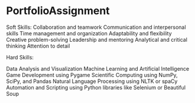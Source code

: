 # PortfolioAssignment

Soft Skills:
Collaboration and teamwork
Communication and interpersonal skills
Time management and organization
Adaptability and flexibility
Creative problem-solving
Leadership and mentoring
Analytical and critical thinking
Attention to detail

Hard Skills:

Data Analysis and Visualization
Machine Learning and Artificial Intelligence
Game Development using Pygame
Scientific Computing using NumPy, SciPy, and Pandas
Natural Language Processing using NLTK or spaCy
Automation and Scripting using Python libraries like Selenium or Beautiful Soup
